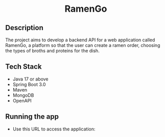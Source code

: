 # <p align="center">RamenGo</p>

## Description
The project aims to develop a backend API for a web application called RamenGo, a platform so that the user can create a ramen order, choosing the types of broths and proteins for the dish.
## Tech Stack
- Java 17 or above
- Spring Boot 3.0
- Maven
- MongoDB
- OpenAPI
## Running the app
- Use this URL to access the application: ` `


    
